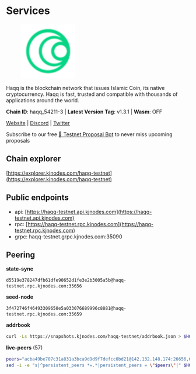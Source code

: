 # Services

<figure><img src="https://raw.githubusercontent.com/kj89/cosmos-images/main/logos/haqq.png" width="150" alt=""><figcaption></figcaption></figure>

Haqq is the blockchain network that issues Islamic Coin,  its native cryptocurrency. Haqq is fast, trusted and  compatible with thousands of applications around the world.

**Chain ID**: haqq_54211-3 | **Latest Version Tag**: v1.3.1 | **Wasm**: OFF

[Website](https://islamiccoin.net) | [Discord](https://discord.gg/hU9MHG5kZq) | [Twitter](https://twitter.com/Islamic_Coin)



Subscribe to our free [🤖 Testnet Proposal Bot](https://t.me/kjnodes_testnet_proposal_bot) to never miss upcoming proposals


## Chain explorer
[https://explorer.kjnodes.com/haqq-testnet](https://explorer.kjnodes.com/haqq-testnet)

## Public endpoints

* api: [https://haqq-testnet.api.kjnodes.com](https://haqq-testnet.api.kjnodes.com)
* rpc: [https://haqq-testnet.rpc.kjnodes.com](https://haqq-testnet.rpc.kjnodes.com)
* grpc: haqq-testnet.grpc.kjnodes.com:35090

## Peering

**state-sync**

```text
d5519e378247dfb61dfe90652d1fe3e2b3005a5b@haqq-testnet.rpc.kjnodes.com:35656
```

**seed-node**

```text
3f472746f46493309650e5a033076689996c8881@haqq-testnet.rpc.kjnodes.com:35659
```

**addrbook**
```bash
curl -Ls https://snapshots.kjnodes.com/haqq-testnet/addrbook.json > $HOME/.haqqd/config/addrbook.json
```

**live-peers** (57)
```bash
peers="acba49be707c31a831a3bca9d9d9f7defcc0bd21@142.132.148.174:26656,6ce864d853904ebef9400528f129d8fefa6f1827@91.211.251.232:36656,d5519e378247dfb61dfe90652d1fe3e2b3005a5b@65.109.68.190:35656,23ff658b56fbb8bc73372973a34733ff5d79b435@142.132.202.50:11604,a884387139109784cad9193652b82ef20a85d713@38.242.159.148:26656,48a2a7762a579d25bca95b0a3548b714238dd60b@213.239.216.252:20656,56158e0f2acf850114e82644afceb565a73b08cc@185.144.99.95:26656,90b1d14fc7393c6b6452ecf8b3cdd078a445a238@65.109.112.178:29656,5fff90a628395b951d5fb34c64ae6c304b54d2e5@94.130.137.225:36656,6771e65c1b30cc514faf5943320fdda480fe9124@95.216.39.183:26656,2d13d679b64e1a574904a140f72815644ec71131@65.21.133.125:30656,62bf004201a90ce00df6f69390378c3d90f6dd7e@45.83.173.19:26656,3df5a68b919177179c6dcb0b9c9354fd6bbba1c8@65.109.92.240:20116,230d299006a432b0f44534ca8a19c8c876c0ccb3@85.10.193.246:26656,ed145a35b436878c1f1c10634bd18600f3696e17@95.217.181.142:26656,a6150d39e4725d28a56f41ebf3c6d457c54bd2f1@34.138.250.4:26656,bc777df96c83c0433561c88c541dbbc520928f6c@195.3.221.239:26656,5a223d77d01319a8c7f648eddfc8549cafcd8ca5@34.147.118.211:26656,d7ac44bf8f8d760c3df1a8695145021f35feb985@34.88.220.124:26656,aed7038b96314fcb741168869c66029e6c6a58ef@34.90.39.222:26656,cf0fd9aeb45059adbfa9eb99352dd67b85b86072@65.109.106.91:21656,23a1176c9911eac442d6d1bf15f92eeabb3981d5@45.83.173.18:26656,47a269c3e30f70d8234a2afd8e9055e74129fde0@65.108.129.29:36656,6fad54232f11a0306bd0d942c2ec5f9ba0ae2f1a@34.91.54.209:26656,442d3bacb350437b8d9f0f1431e0519b81094100@135.181.62.222:26656,940ee270ea94dfbab38eb931c4561d0a64467911@65.108.132.173:35656,78e3ef8adf819b479acc13a2f92ab5c0fa350aeb@66.45.231.30:11464,16f40215d018c7d657fef0bb5ce2950251d525d2@148.251.51.144:36656,5b2ee53c742ce5d392b93c8f193f489a4f13f685@5.189.186.222:26656,cf5d60d0cdbdeb68caf1993a7422f942d37b56a7@194.163.142.120:35656,ba56c564a5430632e59e2b08fc348735bc56b32f@154.12.232.140:26656,1fefb6b75431482502e125a290deba1e7e539d4e@135.181.148.11:26656,29731457774b61da8186b9c764e8f7c1e2465e3e@142.93.36.176:26656,32a8eec046b95e8646ff0810b4596dc7083a0beb@65.108.145.131:26656,64a840f6f5344a22a485b2818f9da9a457d42827@95.217.57.232:36656,f54d4de6d4ae81ec8a2315b54247872b315f198d@65.109.57.9:26656,849d98423e3f757233bef91d7b80937329d7684f@162.19.131.173:26656,df69ab02ae8f6f1796d8e198733fb3c4b7f6d116@65.109.88.145:35656,0629018cef2e53288757381ffdc0b84cbb5931cc@95.216.1.249:26656,3aa105572974d7ac50ddb991b280b7db2b18af05@3.76.73.15:26656,088a622ef2539ba07d83af284a61f134a99f063b@95.217.35.186:26656,19f1039614af2808abc97d959d374cdca982a109@65.108.199.120:56656,2b9a004caee764540cc6851a1ffdd13276dc5bba@18.185.24.167:26656,f1b1df46afd4c9d4f66051437078c0b85bc6b67b@65.108.206.118:61056,0833039f717227ccd156d156ea772746b8ac6d71@185.225.191.149:26656,927a323649e7dd8d4c75da6e5edaee439652b46f@65.109.92.241:20116,59af99085c961a6a5c8dc4bc8b3abffda16ddccb@135.181.38.62:26656,cd80420830db05e1b410e3ecb87dc054b2bdefe8@65.109.69.240:26656,7702ca8efc59b36ceaab9e467ff1dba73b5e2367@65.108.98.41:35656,70c1b8334bf08fe5d56fb53d07da11f01faa560b@65.109.30.90:26656,45bc6d84ffb3bb725cf78e82205639797c30af67@65.108.199.62:26656,077d5d9169efb4b070ce7895d680a9d2148d522c@195.201.195.40:36656,24e894d4d8a18276acf6051cccf369a1ce69842d@65.108.151.105:26656,7f2828e3910a4b165a65e5bfb2465c1e809bad3b@65.108.48.182:26656,4034efbff7c82e1a2d3908fefd2512552dea63f5@65.109.38.208:26651,f57fae1bdea281392b563a58978a2d8c0a37725f@95.217.233.234:26656,3f5110515b76596e05a447fd50e4727eaad00124@188.34.201.77:26656"
sed -i -e "s|^persistent_peers *=.*|persistent_peers = \"$peers\"|" $HOME/.haqqd/config/config.toml
```
